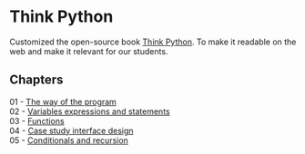 <link rel="stylesheet" type="text/css" media="all" href="./assets/css/book.css" />

# Think Python

Customized the open-source book [Think Python](https://greenteapress.com/wp/think-python-2e/). To make it readable on the web and make it relevant for our students.

## Chapters
01 - [The way of the program](01-the-way-of-the-program.md)  
02 - [Variables expressions and statements](02-variables-expressions-and-statements.md)  
03 - [Functions](03-functions.md)  
04 - [Case study interface design](04-case-study-interface-design.md)  
05 - [Conditionals and recursion](05-conditionals-and-recursion.md)  